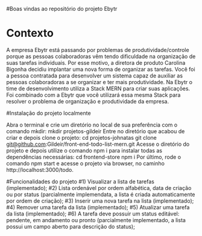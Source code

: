 #Boas vindas ao repositório do projeto Ebytr

# Contexto
A empresa Ebytr está passando por problemas de produtividade/controle porque as pessoas colaboradoras vêm tendo dificuldade na organização de suas tarefas individuais. Por esse motivo, a diretora de produto Carolina Bigonha decidiu implantar uma nova forma de organizar as tarefas.
Você foi a pessoa contratada para desenvolver um sistema capaz de auxiliar as pessoas colaboradoras a se organizar e ter mais produtividade.
Na Ebytr o time de desenvolvimento utiliza a Stack MERN para criar suas aplicações. Foi combinado com a Ebytr que você utilizará essa mesma Stack para resolver o problema de organização e produtividade da empresa.


#Instalação do projeto localmente

Abra o terminal e crie um diretório no local de sua preferência com o comando mkdir:
  mkdir projetos-gildeir
Entre no diretório que acabou de criar e depois clone o projeto:
  cd projetos-johnatas
  git clone git@github.com:Gildeir/front-end-todo-list-mern.git
Acesse o diretório do projeto e depois utilize o comando npm i para instalar todas as dependências necessárias:
  cd frontend-store
  npm i
Por último, rode o comando npm start e acesse o projeto via browser, no caminho http://localhost:3000/todo.

#Funcionalidades do projeto
#1) Visualizar a lista de tarefas (implementado);
#2) Lista ordenável por ordem alfabética, data de criação ou por status (parcialmente implemendata, a lista é criada automaticamente por ordem de criação);
#3) Inserir uma nova tarefa na lista (implementado);
#4) Remover uma tarefa da lista (implementado);
#5) Atualizar uma tarefa da lista (implementado);
#6) A tarefa deve possuir um status editável: pendente, em andamento ou pronto (parcialmente implementado, a lista possui um campo aberto para descrição do status);
